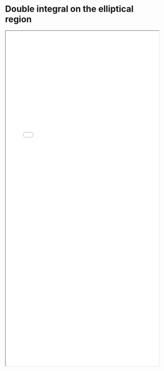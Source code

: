 # Double integral on the elliptical region


<!--more-->

<iframe src="/pdf/Double_Integral_In_Polar_Coords_2.pdf" height="1100px" width="100%"></iframe>



